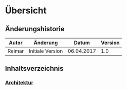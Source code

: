 # Übersicht

## Änderungshistorie

| Autor | Änderung | Datum | Version |
| --- | --- | --- | --- |
| Reimar | Initiale Version | 06.04.2017 | 1.0 |

## Inhaltsverzeichnis

### [Architektur](Architektur)